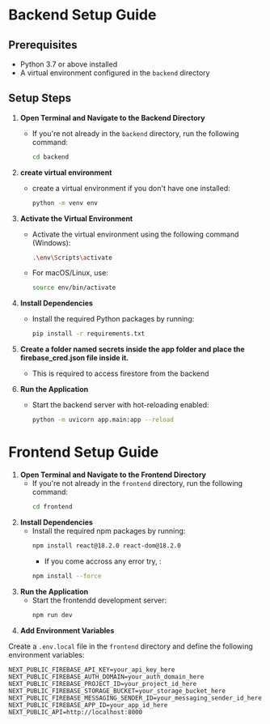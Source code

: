 # Backend Setup Guide

## Prerequisites

- Python 3.7 or above installed
- A virtual environment configured in the `backend` directory

## Setup Steps

1. **Open Terminal and Navigate to the Backend Directory**
   - If you're not already in the `backend` directory, run the following command:
     ```bash
     cd backend
     ```
2. **create virtual environment**
   - create a virtual environment if you don't have one installed:
     ```bash
     python -m venv env
     ```

3. **Activate the Virtual Environment**
   - Activate the virtual environment using the following command (Windows):
     ```bash
     .\env\Scripts\activate
     ```
   - For macOS/Linux, use:
     ```bash
     source env/bin/activate
     ```

4. **Install Dependencies**
   - Install the required Python packages by running:
     ```bash
     pip install -r requirements.txt
     ```
5. **Create a folder named secrets inside the app folder and place the firebase_cred.json file inside it.**
   - This is required to access firestore from the backend

6. **Run the Application**
   - Start the backend server with hot-reloading enabled:
     ```bash
     python -m uvicorn app.main:app --reload
     ```
# Frontend Setup Guide

1. **Open Terminal and Navigate to the Frontend Directory**
   - If you're not already in the `frontend` directory, run the following command:
     ```bash
     cd frontend
     ```
2. **Install Dependencies**
   - Install the required npm packages by running:
     ```bash
     npm install react@18.2.0 react-dom@18.2.0
     ```
      - If you come accross any error try, :
     ```bash
     npm install --force
     ```
3. **Run the Application**
   - Start the frontendd development server:
     ```bash
     npm run dev
     ```
4. **Add Environment Variables**

Create a `.env.local` file in the `frontend` directory and define the following environment variables:

```env
NEXT_PUBLIC_FIREBASE_API_KEY=your_api_key_here
NEXT_PUBLIC_FIREBASE_AUTH_DOMAIN=your_auth_domain_here
NEXT_PUBLIC_FIREBASE_PROJECT_ID=your_project_id_here
NEXT_PUBLIC_FIREBASE_STORAGE_BUCKET=your_storage_bucket_here
NEXT_PUBLIC_FIREBASE_MESSAGING_SENDER_ID=your_messaging_sender_id_here
NEXT_PUBLIC_FIREBASE_APP_ID=your_app_id_here
NEXT_PUBLIC_API=http://localhost:8000
